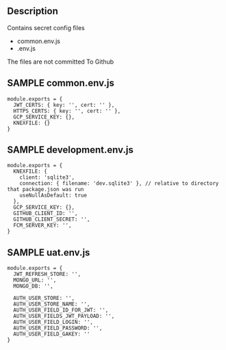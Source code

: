 ## Description

Contains secret config files
- common.env.js
- <env>.env.js

The files are not committed To Github

## SAMPLE common.env.js

```
module.exports = {
  JWT_CERTS: { key: '', cert: '' },
  HTTPS_CERTS: { key: '', cert: '' },
  GCP_SERVICE_KEY: {},
  KNEXFILE: {}
}

```

## SAMPLE development.env.js

```
module.exports = {
  KNEXFILE: {
    client: 'sqlite3',
    connection: { filename: 'dev.sqlite3' }, // relative to directory that package.json was run
    useNullAsDefault: true  
  },
  GCP_SERVICE_KEY: {},
  GITHUB_CLIENT_ID: '',
  GITHUB_CLIENT_SECRET: '',
  FCM_SERVER_KEY: '',
}

```

## SAMPLE uat.env.js

```
module.exports = {
  JWT_REFRESH_STORE: '',
  MONGO_URL: '',
  MONGO_DB: '',

  AUTH_USER_STORE: '',
  AUTH_USER_STORE_NAME: '',
  AUTH_USER_FIELD_ID_FOR_JWT: '',
  AUTH_USER_FIELDS_JWT_PAYLOAD: '',
  AUTH_USER_FIELD_LOGIN: '',
  AUTH_USER_FIELD_PASSWORD: '', 
  AUTH_USER_FIELD_GAKEY: ''
}

```
